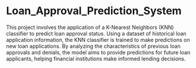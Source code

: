 # Loan_Approval_Prediction_System
This project involves the application of a K-Nearest Neighbors (KNN) classifier to predict loan approval status. Using a dataset of historical loan application information, the KNN classifier is trained to make predictions on new loan applications. By analyzing the characteristics of previous loan approvals and denials, the model aims to provide predictions for future loan applicants, helping financial institutions make informed lending decisions.
